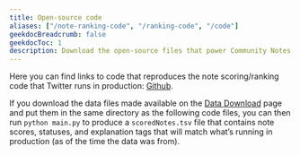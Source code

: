 ```yaml
---
title: Open-source code
aliases: ["/note-ranking-code", "/ranking-code", "/code"]
geekdocBreadcrumb: false
geekdocToc: 1
description: Download the open-source files that power Community Notes on Twitter.
---
```


Here you can find links to code that reproduces the note scoring/ranking code that Twitter runs in production: [Github](https://github.com/twitter/communitynotes/tree/main/sourcecode).

If you download the data files made available on the [Data Download](https://twitter.com/i/communitynotes/download-data) page and put them in the same directory as the following code files, you can then run `python main.py` to produce a `scoredNotes.tsv` file that contains note scores, statuses, and explanation tags that will match what’s running in production (as of the time the data was from).
